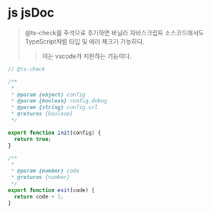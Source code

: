 # js jsDoc

> @ts-check를 주석으로 추가하면 바닐라 자바스크립트 소스코드에서도 TypeScript처럼 타입 및 에러 체크가 가능하다.
>
> > 이는 vscode가 지원하는 기능이다.

```ts
// @ts-check

/**
 *
 * @param {object} config
 * @param {boolean} config.debug
 * @param {string} config.url
 * @returns {boolean}
 */

export function init(config) {
  return true;
}

/**
 *
 * @param {number} code
 * @returns {number}
 */
export function exit(code) {
  return code + 1;
}
```
